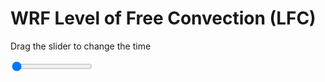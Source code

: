 <h1>WRF Level of Free Convection (LFC)</h1>
<p>Drag the slider to change the time</p>

<div class="slidecontainer">
<input oninput='setImage(this)' class="slider" type="range" min="0" max="31" value="0" step="1" />
<img id='img'/>
</div>

<script>
var img = document.getElementById('img');
var img_array = ['/assets/images/wrf/lc_wrfout_d01_2020-03-11_12:00:00.png',
'/assets/images/wrf/lc_wrfout_d01_2020-03-11_13:00:00.png',
'/assets/images/wrf/lc_wrfout_d01_2020-03-11_14:00:00.png',
'/assets/images/wrf/lc_wrfout_d01_2020-03-11_15:00:00.png',
'/assets/images/wrf/lc_wrfout_d01_2020-03-11_16:00:00.png',
'/assets/images/wrf/lc_wrfout_d01_2020-03-11_17:00:00.png',
'/assets/images/wrf/lc_wrfout_d01_2020-03-11_18:00:00.png',
'/assets/images/wrf/lc_wrfout_d01_2020-03-11_19:00:00.png',
'/assets/images/wrf/lc_wrfout_d01_2020-03-11_20:00:00.png',
'/assets/images/wrf/lc_wrfout_d01_2020-03-11_21:00:00.png',
'/assets/images/wrf/lc_wrfout_d01_2020-03-11_22:00:00.png',
'/assets/images/wrf/lc_wrfout_d01_2020-03-11_23:00:00.png',
'/assets/images/wrf/lc_wrfout_d01_2020-03-12_00:00:00.png',
'/assets/images/wrf/lc_wrfout_d01_2020-03-12_01:00:00.png',
'/assets/images/wrf/lc_wrfout_d01_2020-03-12_02:00:00.png',
'/assets/images/wrf/lc_wrfout_d01_2020-03-12_03:00:00.png',
'/assets/images/wrf/lc_wrfout_d01_2020-03-12_04:00:00.png',
'/assets/images/wrf/lc_wrfout_d01_2020-03-12_05:00:00.png',
'/assets/images/wrf/lc_wrfout_d01_2020-03-12_06:00:00.png',
'/assets/images/wrf/lc_wrfout_d01_2020-03-12_07:00:00.png',
'/assets/images/wrf/lc_wrfout_d01_2020-03-12_08:00:00.png',
'/assets/images/wrf/lc_wrfout_d01_2020-03-12_09:00:00.png',
'/assets/images/wrf/lc_wrfout_d01_2020-03-12_10:00:00.png',
'/assets/images/wrf/lc_wrfout_d01_2020-03-12_11:00:00.png',
'/assets/images/wrf/lc_wrfout_d01_2020-03-12_12:00:00.png',
'/assets/images/wrf/lc_wrfout_d01_2020-03-12_13:00:00.png',
'/assets/images/wrf/lc_wrfout_d01_2020-03-12_14:00:00.png',
'/assets/images/wrf/lc_wrfout_d01_2020-03-12_15:00:00.png',
'/assets/images/wrf/lc_wrfout_d01_2020-03-12_16:00:00.png',
'/assets/images/wrf/lc_wrfout_d01_2020-03-12_17:00:00.png',
'/assets/images/wrf/lc_wrfout_d01_2020-03-12_18:00:00.png',];
function setImage(obj)
{
        var value = obj.value;
        img.src = img_array[value];

}
</script>
